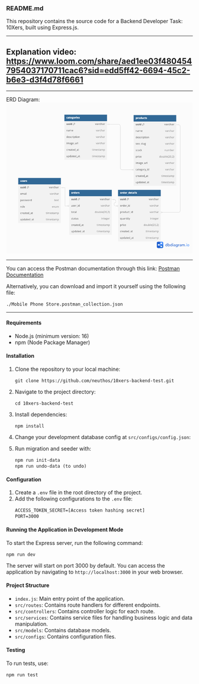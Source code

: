 ### README.md

This repository contains the source code for a Backend Developer Task: 10Xers, built using Express.js.

---

## Explanation video: https://www.loom.com/share/aed1ee03f4804547954037170711cac6?sid=edd5ff42-6694-45c2-b6e3-d3f4d78f6661

---

ERD Diagram:
![Alt text](https://github.com/neuthos/10xers-backend-test/blob/master/erd.png?raw=true)

---

You can access the Postman documentation through this link: [Postman Documentation](https://documenter.getpostman.com/view/14405527/2sA3JGgPo5)

Alternatively, you can download and import it yourself using the following file:

```
./Mobile Phone Store.postman_collection.json
```

---

#### Requirements

- Node.js (minimum version: 16)
- npm (Node Package Manager)

#### Installation

1. Clone the repository to your local machine:

   ```
   git clone https://github.com/neuthos/10xers-backend-test.git
   ```

2. Navigate to the project directory:

   ```
   cd 10xers-backend-test
   ```

3. Install dependencies:

   ```
   npm install
   ```

4. Change your development database config at `src/configs/config.json`:

5. Run migration and seeder with:

   ```
   npm run init-data
   npm run undo-data (to undo)
   ```

#### Configuration

1. Create a `.env` file in the root directory of the project.
2. Add the following configurations to the `.env` file:
   ```
   ACCESS_TOKEN_SECRET=[Access token hashing secret]
   PORT=3000
   ```

#### Running the Application in Development Mode

To start the Express server, run the following command:

```
npm run dev
```

The server will start on port 3000 by default. You can access the application by navigating to `http://localhost:3000` in your web browser.

#### Project Structure

- `index.js`: Main entry point of the application.
- `src/routes`: Contains route handlers for different endpoints.
- `src/controllers`: Contains controller logic for each route.
- `src/services`: Contains service files for handling business logic and data manipulation.
- `src/models`: Contains database models.
- `src/configs`: Contains configuration files.

#### Testing

To run tests, use:

```
npm run test
```
